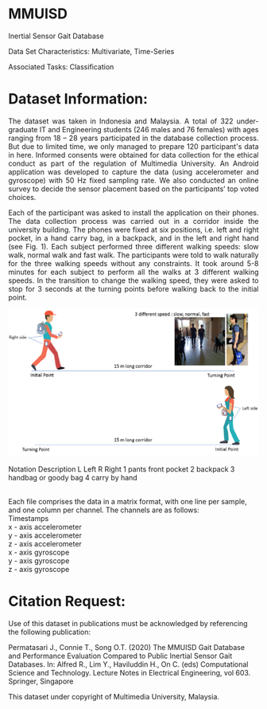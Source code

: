 # MMUISD
Inertial Sensor Gait Database 

<p> Data Set Characteristics:  Multivariate, Time-Series </p>
<p> Associated Tasks: Classification </p>

<h1> Dataset Information: </h1>
<p align="justify">
The dataset was taken in Indonesia and Malaysia. A total of 322 under-graduate IT and Engineering students (246 males and 76 females) with ages ranging from 18 – 28 years participated in the database collection process. But due to limited time, we only managed to prepare 120 participant's data in here. Informed consents were obtained for data collection for the ethical conduct as part of the regulation of Multimedia University. An Android application was developed to capture the data (using accelerometer and gyroscope) with 50 Hz fixed sampling rate. We also conducted an online survey to decide the sensor placement based on the participants’ top voted choices. 
 </p> 
 <p align="justify">
Each of the participant was asked to install the application on their phones. The data collection process was carried out in a corridor inside the university building. The phones were fixed at six positions, i.e. left and right pocket, in a hand carry bag, in a backpack, and in the left and right hand (see Fig. 1). Each subject performed three different walking speeds: slow walk, normal walk and fast walk. The participants were told to walk naturally for the three walking speeds without any constraints. It took around 5-8 minutes for each subject to perform all the walks at 3 different walking speeds. In the transition to change the walking speed, they were asked to stop for 3 seconds at the turning points before walking back to the initial point. 
</p>

![alt test](images/protocol_update1.png)
<p align = "center> Fig. 1: The data collection protocol with an overview of the phone positions on a participant. </p>

<h1> Source </h1>
<p> Jessica Permatasari, Dr. Tee Connie, Dr. Ong Thian Song, Multimedia University, Malaysia. <br/> 
 This dataset was collected as part of the PhD research under MMU</p>

<h1> Attribute Information </h1>
<p> The data are arranged inside the folder, the given name of the folder is according to the walking speed (slow, normal and fast). Each folder contain the data from sensor position: bag, hand and pocket. Each of the folder will have 240 subject's data. The csv files will be names with the userid_walkingspeed_sensor position.csv, for example: 0_fast_R4.csv will refer to the data from user id 0 with fast walking speed and right hand sensor position (see Table below).

| Notation      | Description             | 
| ------------- |:-----------------------:| 
| L             | Left                    |
| R             | Right                   |  
| 1             | pants front pocket      |
| 2             | backpack                |
| 3             | handbag or goody bag    |
| 4             | carry by hand           |

<br/> Each file comprises the data in a matrix format, with one line per sample, and one column per channel. The channels are as follows:<br/>
Timestamps <br/>
x - axis accelerometer <br/>
y - axis accelerometer <br/>
z - axis accelerometer <br/>
x - axis gyroscope <br/>
y - axis gyroscope <br/>
z - axis gyroscope <br/>
</p>


<h1> Citation Request: </h1>

<p> Use of this dataset in publications must be acknowledged by referencing the following publication: </p>
<p>Permatasari J., Connie T., Song O.T. (2020) The MMUISD Gait Database and Performance Evaluation Compared to Public Inertial Sensor Gait Databases. In: Alfred R., Lim Y., Haviluddin H., On C. (eds) Computational Science and Technology. Lecture Notes in Electrical Engineering, vol 603. Springer, Singapore </p> 

This dataset under copyright of Multimedia University, Malaysia. 
